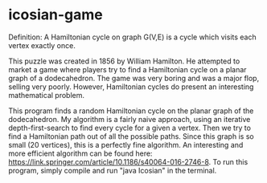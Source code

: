 # icosian-game
Definition: A Hamiltonian cycle on graph G(V,E) is a cycle which visits each vertex exactly once. 

This puzzle was created in 1856 by William Hamilton. He attempted to market a game where players try to find a Hamiltonian cycle on a planar graph of a dodecahedron. The game was very boring and was a major flop, selling very poorly. However, Hamiltonian cycles do present an interesting mathematical problem.

This program finds a random Hamiltonian cycle on the planar graph of the dodecahedron. My algorithm is a fairly naive approach, using an iterative depth-first-search to find every cycle for a given a vertex. Then we try to find a Hamiltonian path out of all the possible paths. Since this graph is so small (20 vertices), this is a perfectly fine algorithm. An interesting and more efficient algorithm can be found here: https://link.springer.com/article/10.1186/s40064-016-2746-8. To run this program, simply compile and run "java Icosian" in the terminal.
